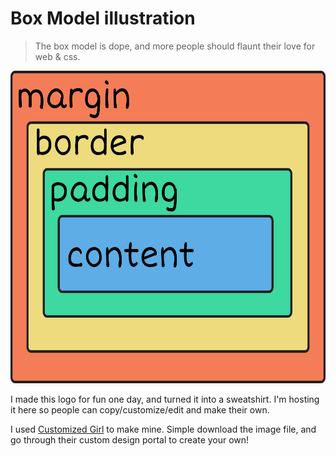 # Box Model illustration

> The box model is dope, and more people should flaunt their love for web & css. 

<img alt="box model" src="./box-model.png" height="500px">

I made this logo for fun one day, and turned it into a sweatshirt. I'm hosting it here so people can copy/customize/edit and make their own.

I used [Customized Girl](https://www.customizedgirl.com) to make mine. Simple download the image file, and go through their custom design portal to create your own!